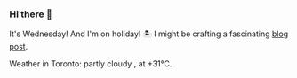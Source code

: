 ### Hi there :wave:

It's Wednesday! And I'm on holiday! :desert_island: I might be crafting a fascinating [blog post](https://benjaminwuethrich.dev).

Weather in Toronto: partly cloudy , at +31°C.

